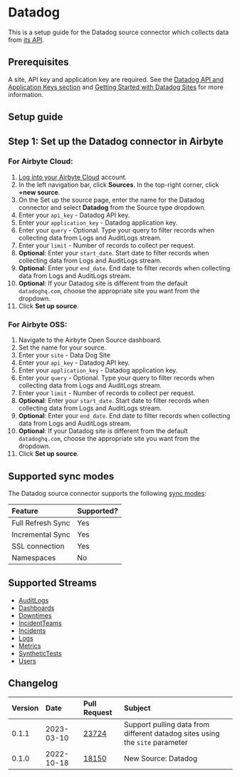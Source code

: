 # Datadog

This is a setup guide for the Datadog source connector which collects data from [its API](https://docs.datadoghq.com/api/latest/).

## Prerequisites

A site, API key and application key are required. See the [Datadog API and Application Keys section](https://docs.datadoghq.com/account_management/api-app-keys/) and [Getting Started with Datadog Sites](https://docs.datadoghq.com/getting_started/site/) for more information.

## Setup guide

## Step 1: Set up the Datadog connector in Airbyte

### For Airbyte Cloud:

1. [Log into your Airbyte Cloud](https://cloud.airbyte.com/workspaces) account.
2. In the left navigation bar, click **Sources**. In the top-right corner, click **+new source**.
3. On the Set up the source page, enter the name for the Datadog connector and select **Datadog** from the Source type dropdown.
4. Enter your `api_key` - Datadog API key.
5. Enter your `application_key` - Datadog application key.
6. Enter your `query` - Optional. Type your query to filter records when collecting data from Logs and AuditLogs stream.
7. Enter your `limit` - Number of records to collect per request.
8. **Optional**: Enter your `start_date`. Start date to filter records when collecting data from Logs and AuditLogs stream.
9. **Optional**: Enter your `end_date`. End date to filter records when collecting data from Logs and AuditLogs stream.
10. **Optional**: If your Datadog site is different from the default `datadoghq.com`, choose the appropriate site you want from the dropdown.
11. Click **Set up source**.

### For Airbyte OSS:

1. Navigate to the Airbyte Open Source dashboard.
2. Set the name for your source. 
3. Enter your `site` - Data Dog Site
4. Enter your `api_key` - Datadog API key.
5. Enter your `application_key` - Datadog application key.
6. Enter your `query` - Optional. Type your query to filter records when collecting data from Logs and AuditLogs stream.
7. Enter your `limit` - Number of records to collect per request.
8. **Optional**: Enter your `start_date`. Start date to filter records when collecting data from Logs and AuditLogs stream.
9. **Optional**: Enter your `end_date`. End date to filter records when collecting data from Logs and AuditLogs stream.
10. **Optional**: If your Datadog site is different from the default `datadoghq.com`, choose the appropriate site you want from the dropdown.
11. Click **Set up source**.

## Supported sync modes

The Datadog source connector supports the following [sync modes](https://docs.airbyte.com/cloud/core-concepts#connection-sync-modes):

| Feature           | Supported? |
| :---------------- |:-----------|
| Full Refresh Sync | Yes        |
| Incremental Sync  | Yes        |
| SSL connection    | Yes        |
| Namespaces        | No         |

## Supported Streams

* [AuditLogs](https://docs.datadoghq.com/api/latest/audit/#search-audit-logs-events)
* [Dashboards](https://docs.datadoghq.com/api/latest/dashboards/#get-all-dashboards)
* [Downtimes](https://docs.datadoghq.com/api/latest/downtimes/#get-all-downtimes)
* [IncidentTeams](https://docs.datadoghq.com/api/latest/incident-teams/#get-a-list-of-all-incident-teams)
* [Incidents](https://docs.datadoghq.com/api/latest/incidents/#get-a-list-of-incidents)
* [Logs](https://docs.datadoghq.com/api/latest/logs/#search-logs)
* [Metrics](https://docs.datadoghq.com/api/latest/metrics/#get-a-list-of-metrics)
* [SyntheticTests](https://docs.datadoghq.com/api/latest/synthetics/#get-the-list-of-all-tests)
* [Users](https://docs.datadoghq.com/api/latest/users/#list-all-users)

## Changelog

| Version | Date       | Pull Request                                              | Subject             |
|:--------|:-----------|:----------------------------------------------------------|:--------------------|
| 0.1.1   | 2023-03-10 | [23724](https://github.com/airbytehq/airbyte/pull/23724)  | Support pulling data from different datadog sites using the `site` parameter |
| 0.1.0   | 2022-10-18 | [18150](https://github.com/airbytehq/airbyte/pull/18150)  | New Source: Datadog |
